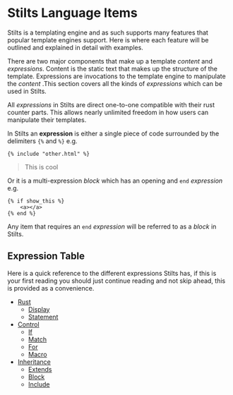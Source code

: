 # Stilts Language Items

Stilts is a templating engine and as such supports many features
that popular template engines support. Here is where each feature
will be outlined and explained in detail with examples.

There are two major components that make up a template *content* and *expressions*.
Content is the static text that makes up the structure of the template. Expressions
are invocations to the template engine to manipulate the *content*
.This section covers all the kinds of *expressions* which can be used in Stilts.

All *expressions* in Stilts are direct one-to-one compatible with their rust counter parts.
This allows nearly unlimited freedom in how users can manipulate their templates.

In Stilts an **expression** is either a single piece of code surrounded by the delimiters `{%` and `%}` e.g.
```stilts
{% include "other.html" %}
```
> This is cool

Or it is a multi-expression *block* which has an opening and `end` *expression* e.g.
```stilts
{% if show_this %}
    <a></a>
{% end %}
```

Any item that requires an `end` *expression* will be referred to as a *block* in Stilts.

## Expression Table

Here is a quick reference to the different expressions Stilts has, if this is your first
reading you should just continue reading and not skip ahead, this is provided as a convenience.

- [Rust](./rust_expressions.md)
  - [Display](./rust_expressions.md#display)
  - [Statement](./rust_expressions.md#statement)
- [Control](./control_expressions.md)
  - [If](./control_expressions.md#if)
  - [Match](./control_expressions.md#match)
  - [For](./control_expressions.md#for)
  - [Macro](./control_expressions.md#macro)
- [Inheritance](./inheritance_expressions.md)
  - [Extends](./inheritance_expressions#extends)
  - [Block](./inheritance_expressions#block)
  - [Include](./inheritance_expressions#include)
